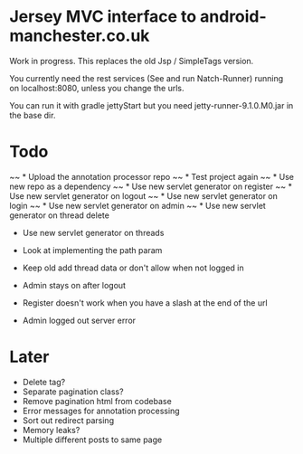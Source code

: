 Jersey MVC interface to android-manchester.co.uk
================================================
 
Work in progress. This replaces the old Jsp / SimpleTags version.

You currently need the rest services (See and run Natch-Runner) running on localhost:8080, unless you change the urls.

You can run it with gradle jettyStart but you need jetty-runner-9.1.0.M0.jar in the base dir.

Todo
====

~~ * Upload the annotation processor repo
~~ * Test project again
~~ * Use new repo as a dependency
~~ * Use new servlet generator on register
~~ * Use new servlet generator on logout
~~ * Use new servlet generator on login
~~ * Use new servlet generator on admin
~~ * Use new servlet generator on thread delete
* Use new servlet generator on threads
* Look at implementing the path param

* Keep old add thread data or don't allow when not logged in
* Admin stays on after logout
* Register doesn't work when you have a slash at the end of the url 
* Admin logged out server error

Later
=====

* Delete tag?
* Separate pagination class?
* Remove pagination html from codebase
* Error messages for annotation processing
* Sort out redirect parsing
* Memory leaks?
* Multiple different posts to same page
